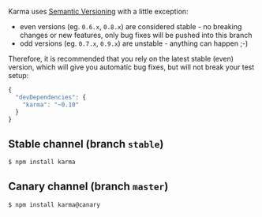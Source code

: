 Karma uses [Semantic Versioning] with a little exception:
- even versions (eg. `0.6.x`, `0.8.x`) are considered stable - no breaking changes or new features, only bug fixes will be pushed into this branch
- odd versions (eg. `0.7.x`, `0.9.x`) are unstable - anything can happen ;-)

Therefore, it is recommended that you rely on the latest stable (even) version, which will give you automatic bug fixes, but will not break your test setup:
```javascript
{
  "devDependencies": {
    "karma": "~0.10"
  }
}
```

## Stable channel (branch `stable`)
```bash
$ npm install karma
```

## Canary channel (branch `master`)
```bash
$ npm install karma@canary
```

[Semantic Versioning]: http://semver.org/
